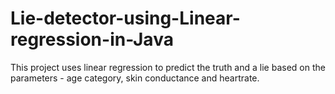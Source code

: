 # Lie-detector-using-Linear-regression-in-Java
This project uses linear regression to predict the truth and a lie based on the parameters - age category, skin conductance and heartrate.
